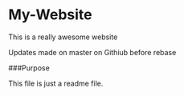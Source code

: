 # My-Website

This is a really awesome website

Updates made on master on Githiub before rebase

###Purpose

This file is just a readme file.
